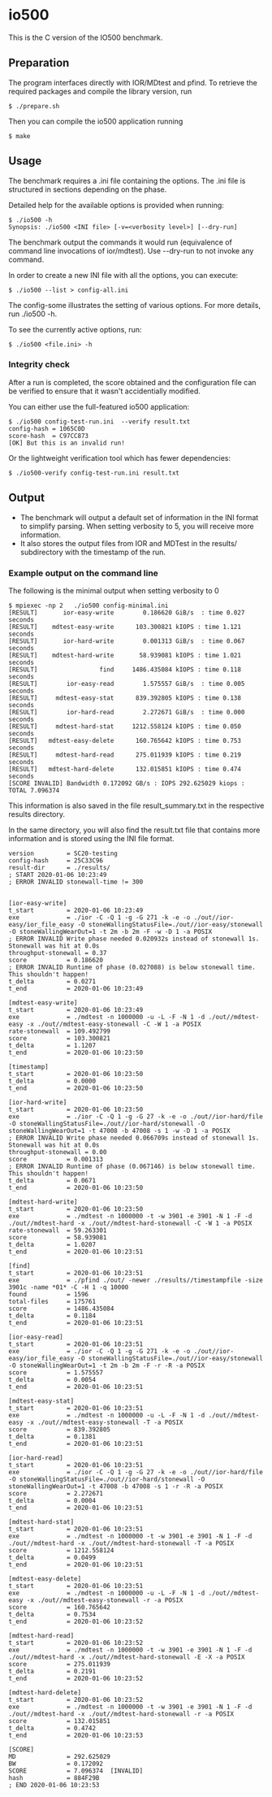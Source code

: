 # io500

This is the C version of the IO500 benchmark.

## Preparation

The program interfaces directly with IOR/MDtest and pfind.
To retrieve the required packages and compile the library version, run

    $ ./prepare.sh

Then you can compile the io500 application running 

    $ make

## Usage

The benchmark requires a .ini file containing the options.
The .ini file is structured in sections depending on the phase.

Detailed help for the available options is provided when running:

    $ ./io500 -h
    Synopsis: ./io500 <INI file> [-v=<verbosity level>] [--dry-run]

The benchmark output the commands it would run (equivalence of command line invocations of ior/mdtest). Use --dry-run to not invoke any command.

In order to create a new INI file with all the options, you can execute:

    $ ./io500 --list > config-all.ini

The config-some illustrates the setting of various options. For more details, run ./io500 -h.

To see the currently active options, run:

    $ ./io500 <file.ini> -h


### Integrity check

After a run is completed, the score obtained and the configuration file can be verified to ensure that it wasn't accidentially modified.

You can either use the full-featured io500 application:

    $ ./io500 config-test-run.ini  --verify result.txt
    config-hash = 1065C0D
    score-hash  = C97CC873
    [OK] But this is an invalid run!

Or the lightweight verification tool which has fewer dependencies:

    $ ./io500-verify config-test-run.ini result.txt

## Output

  - The benchmark will output a default set of information in the INI format to simplify parsing. When setting verbosity to 5, you will receive more information.
  - It also stores the output files from IOR and MDTest in the results/ subdirectory with the timestamp of the run.

### Example output on the command line

The following is the minimal output when setting verbosity to 0

    $ mpiexec -np 2   ./io500 config-minimal.ini
    [RESULT]       ior-easy-write        0.186620 GiB/s  : time 0.027 seconds
    [RESULT]    mdtest-easy-write      103.300821 kIOPS : time 1.121 seconds
    [RESULT]       ior-hard-write        0.001313 GiB/s  : time 0.067 seconds
    [RESULT]    mdtest-hard-write       58.939081 kIOPS : time 1.021 seconds
    [RESULT]                 find     1486.435084 kIOPS : time 0.118 seconds
    [RESULT]        ior-easy-read        1.575557 GiB/s  : time 0.005 seconds
    [RESULT]     mdtest-easy-stat      839.392805 kIOPS : time 0.138 seconds
    [RESULT]        ior-hard-read        2.272671 GiB/s  : time 0.000 seconds
    [RESULT]     mdtest-hard-stat     1212.558124 kIOPS : time 0.050 seconds
    [RESULT]   mdtest-easy-delete      160.765642 kIOPS : time 0.753 seconds
    [RESULT]     mdtest-hard-read      275.011939 kIOPS : time 0.219 seconds
    [RESULT]   mdtest-hard-delete      132.015851 kIOPS : time 0.474 seconds
    [SCORE INVALID] Bandwidth 0.172092 GB/s : IOPS 292.625029 kiops : TOTAL 7.096374

This information is also saved in the file result_summary.txt in the respective results directory.

In the same directory, you will also find the result.txt file that contains more information and is stored using the INI file format.

    version         = SC20-testing
    config-hash     = 25C33C96
    result-dir      = ./results/
    ; START 2020-01-06 10:23:49
    ; ERROR INVALID stonewall-time != 300


    [ior-easy-write]
    t_start         = 2020-01-06 10:23:49
    exe             = ./ior -C -Q 1 -g -G 271 -k -e -o ./out//ior-easy/ior_file_easy -O stoneWallingStatusFile=./out//ior-easy/stonewall -O stoneWallingWearOut=1 -t 2m -b 2m -F -w -D 1 -a POSIX
    ; ERROR INVALID Write phase needed 0.020932s instead of stonewall 1s. Stonewall was hit at 0.0s
    throughput-stonewall = 0.37
    score           = 0.186620
    ; ERROR INVALID Runtime of phase (0.027088) is below stonewall time. This shouldn't happen!
    t_delta         = 0.0271
    t_end           = 2020-01-06 10:23:49

    [mdtest-easy-write]
    t_start         = 2020-01-06 10:23:49
    exe             = ./mdtest -n 1000000 -u -L -F -N 1 -d ./out//mdtest-easy -x ./out//mdtest-easy-stonewall -C -W 1 -a POSIX
    rate-stonewall  = 109.492799
    score           = 103.300821
    t_delta         = 1.1207
    t_end           = 2020-01-06 10:23:50

    [timestamp]
    t_start         = 2020-01-06 10:23:50
    t_delta         = 0.0000
    t_end           = 2020-01-06 10:23:50

    [ior-hard-write]
    t_start         = 2020-01-06 10:23:50
    exe             = ./ior -C -Q 1 -g -G 27 -k -e -o ./out//ior-hard/file -O stoneWallingStatusFile=./out//ior-hard/stonewall -O stoneWallingWearOut=1 -t 47008 -b 47008 -s 1 -w -D 1 -a POSIX
    ; ERROR INVALID Write phase needed 0.066709s instead of stonewall 1s. Stonewall was hit at 0.0s
    throughput-stonewall = 0.00
    score           = 0.001313
    ; ERROR INVALID Runtime of phase (0.067146) is below stonewall time. This shouldn't happen!
    t_delta         = 0.0671
    t_end           = 2020-01-06 10:23:50

    [mdtest-hard-write]
    t_start         = 2020-01-06 10:23:50
    exe             = ./mdtest -n 1000000 -t -w 3901 -e 3901 -N 1 -F -d ./out//mdtest-hard -x ./out//mdtest-hard-stonewall -C -W 1 -a POSIX
    rate-stonewall  = 59.263301
    score           = 58.939081
    t_delta         = 1.0207
    t_end           = 2020-01-06 10:23:51

    [find]
    t_start         = 2020-01-06 10:23:51
    exe             = ./pfind ./out/ -newer ./results//timestampfile -size 3901c -name *01* -C -H 1 -q 10000
    found           = 1596
    total-files     = 175761
    score           = 1486.435084
    t_delta         = 0.1184
    t_end           = 2020-01-06 10:23:51

    [ior-easy-read]
    t_start         = 2020-01-06 10:23:51
    exe             = ./ior -C -Q 1 -g -G 271 -k -e -o ./out//ior-easy/ior_file_easy -O stoneWallingStatusFile=./out//ior-easy/stonewall -O stoneWallingWearOut=1 -t 2m -b 2m -F -r -R -a POSIX
    score           = 1.575557
    t_delta         = 0.0054
    t_end           = 2020-01-06 10:23:51

    [mdtest-easy-stat]
    t_start         = 2020-01-06 10:23:51
    exe             = ./mdtest -n 1000000 -u -L -F -N 1 -d ./out//mdtest-easy -x ./out//mdtest-easy-stonewall -T -a POSIX
    score           = 839.392805
    t_delta         = 0.1381
    t_end           = 2020-01-06 10:23:51

    [ior-hard-read]
    t_start         = 2020-01-06 10:23:51
    exe             = ./ior -C -Q 1 -g -G 27 -k -e -o ./out//ior-hard/file -O stoneWallingStatusFile=./out//ior-hard/stonewall -O stoneWallingWearOut=1 -t 47008 -b 47008 -s 1 -r -R -a POSIX
    score           = 2.272671
    t_delta         = 0.0004
    t_end           = 2020-01-06 10:23:51

    [mdtest-hard-stat]
    t_start         = 2020-01-06 10:23:51
    exe             = ./mdtest -n 1000000 -t -w 3901 -e 3901 -N 1 -F -d ./out//mdtest-hard -x ./out//mdtest-hard-stonewall -T -a POSIX
    score           = 1212.558124
    t_delta         = 0.0499
    t_end           = 2020-01-06 10:23:51

    [mdtest-easy-delete]
    t_start         = 2020-01-06 10:23:51
    exe             = ./mdtest -n 1000000 -u -L -F -N 1 -d ./out//mdtest-easy -x ./out//mdtest-easy-stonewall -r -a POSIX
    score           = 160.765642
    t_delta         = 0.7534
    t_end           = 2020-01-06 10:23:52

    [mdtest-hard-read]
    t_start         = 2020-01-06 10:23:52
    exe             = ./mdtest -n 1000000 -t -w 3901 -e 3901 -N 1 -F -d ./out//mdtest-hard -x ./out//mdtest-hard-stonewall -E -X -a POSIX
    score           = 275.011939
    t_delta         = 0.2191
    t_end           = 2020-01-06 10:23:52

    [mdtest-hard-delete]
    t_start         = 2020-01-06 10:23:52
    exe             = ./mdtest -n 1000000 -t -w 3901 -e 3901 -N 1 -F -d ./out//mdtest-hard -x ./out//mdtest-hard-stonewall -r -a POSIX
    score           = 132.015851
    t_delta         = 0.4742
    t_end           = 2020-01-06 10:23:53

    [SCORE]
    MD              = 292.625029
    BW              = 0.172092
    SCORE           = 7.096374  [INVALID]
    hash            = 884F29B
    ; END 2020-01-06 10:23:53
